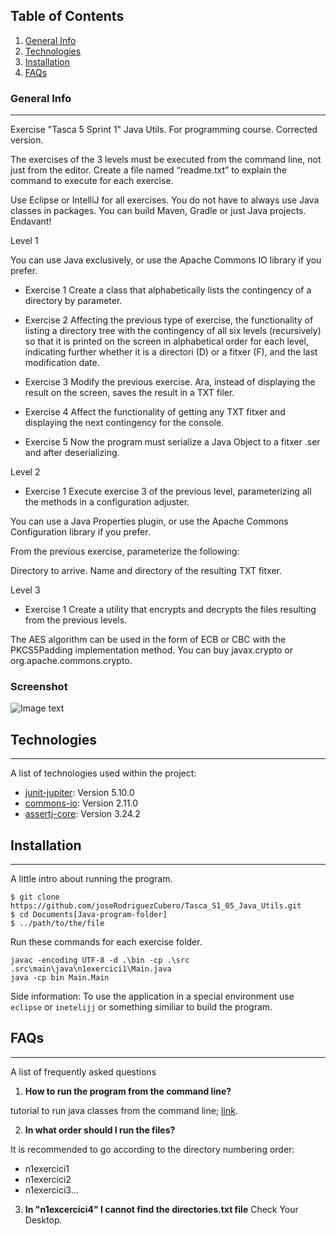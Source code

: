 ## Table of Contents
1. [General Info](#general-info)
2. [Technologies](#technologies)
3. [Installation](#installation)
4. [FAQs](#faqs)
### General Info
***
Exercise "Tasca 5 Sprint 1" Java Utils. For programming course. Corrected version. 

The exercises of the 3 levels must be executed from the command line, not just from the editor. Create a file named “readme.txt” to explain the command to execute for each exercise.


Use Eclipse or IntelliJ for all exercises.
You do not have to always use Java classes in packages.
You can build Maven, Gradle or just Java projects.
Endavant!

Level 1


You can use Java exclusively, or use the Apache Commons IO library if you prefer.

- Exercise 1
Create a class that alphabetically lists the contingency of a directory by parameter.

- Exercise 2
Affecting the previous type of exercise, the functionality of listing a directory tree with the contingency of all six levels (recursively) so that it is printed on the screen in alphabetical order for each level, indicating further whether it is a directori (D) or a fitxer (F), and the last modification date.

- Exercise 3
Modify the previous exercise. Ara, instead of displaying the result on the screen, saves the result in a TXT filer.

- Exercise 4
Affect the functionality of getting any TXT fitxer and displaying the next contingency for the console.

- Exercise 5
Now the program must serialize a Java Object to a fitxer .ser and after deserializing.


Level 2


- Exercise 1
Execute exercise 3 of the previous level, parameterizing all the methods in a configuration adjuster.

You can use a Java Properties plugin, or use the Apache Commons Configuration library if you prefer.

From the previous exercise, parameterize the following:

Directory to arrive.
Name and directory of the resulting TXT fitxer.

Level 3


- Exercise 1
Create a utility that encrypts and decrypts the files resulting from the previous levels.

The AES algorithm can be used in the form of ECB or CBC with the PKCS5Padding implementation method. You can buy javax.crypto or org.apache.commons.crypto.
### Screenshot
![Image text](https://repository-images.githubusercontent.com/702881438/17ed3924-3931-4d34-9b9e-1df239e54942)
## Technologies
***
A list of technologies used within the project:
* [junit-jupiter](https://junit.org/junit5/docs/current/user-guide/): Version 5.10.0
* [commons-io](https://commons.apache.org/proper/commons-io/): Version 2.11.0
* [assertj-core](https://assertj.github.io/doc/): Version 3.24.2
## Installation
***
A little intro about running the program. 
```
$ git clone https://github.com/joseRodriguezCubero/Tasca_S1_05_Java_Utils.git
$ cd Documents[Java-program-folder]
$ ../path/to/the/file
```
Run these commands for each exercise folder.
```
javac -encoding UTF-8 -d .\bin -cp .\src .src\main\java\n1exercici1\Main.java
java -cp bin Main.Main
```
Side information: To use the application in a special environment use ```eclipse``` or ```inetelijj``` or something similiar to build the program.

## FAQs
***
A list of frequently asked questions
1. **How to run the program from the command line?**

tutorial to run java classes from the command line; [link](https://vidatecno.net/como-ejecutar-un-programa-java-desde-el-simbolo-del-sistema/). 

2. __In what order should I run the files?__ 

It is recommended to go according to the directory numbering order:
* n1exercici1
* n1exercici2
* n1exercici3...

3. __In "n1excercici4" I cannot find the directories.txt file__
Check Your Desktop.


